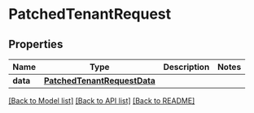 # PatchedTenantRequest

## Properties
Name | Type | Description | Notes
------------ | ------------- | ------------- | -------------
**data** | [**PatchedTenantRequestData**](PatchedTenantRequestData.md) |  | 

[[Back to Model list]](../README.md#documentation-for-models) [[Back to API list]](../README.md#documentation-for-api-endpoints) [[Back to README]](../README.md)

